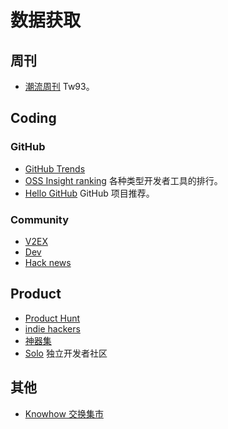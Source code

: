 # 数据获取
## 周刊
* [潮流周刊](https://weekly.tw93.fun/) Tw93。
  
## Coding
### GitHub 
* [GitHub Trends](https://github.com/trending)
* [OSS Insight ranking](https://ossinsight.io/collections) 各种类型开发者工具的排行。
* [Hello GitHub](https://github.com/521xueweihan/HelloGitHub) GitHub 项目推荐。

### Community
* [V2EX](https://www.v2ex.com/)
* [Dev](https://dev.to/)
* [Hack news](https://news.ycombinator.com/)

## Product
* [Product Hunt](https://www.producthunt.com/)
* [indie hackers](https://www.indiehackers.com/)
* [神器集](https://hao.logosc.cn/)
* [Solo](https://solo.xin/topics/node/6) 独立开发者社区

## 其他
* [Knowhow 交换集市](https://whjlnspmd6.feishu.cn/wiki/JtJNwDTm1ifFavkAtZKcj6G5n8b)
